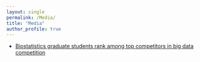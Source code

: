 ```yaml
---
layout: single
permalink: /Media/
title: "Media"
author_profile: true
---
```


* <span style = "color:blue">[Biostatistics graduate students rank among top competitors in big data competition](https://pennstatehealthnews.org/topics/biostatistics-grad-students-big-data/)

